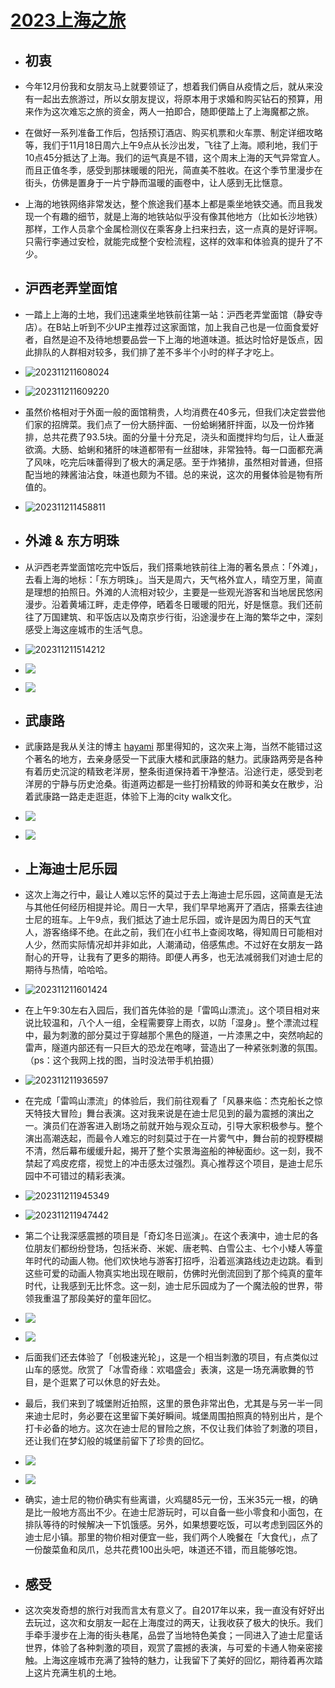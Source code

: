 # [2023上海之旅](https://github.com/superleeyom/blog/issues/55)

- ## 初衷
- 今年12月份我和女朋友马上就要领证了，想着我们俩自从疫情之后，就从来没有一起出去旅游过，所以女朋友提议，将原本用于求婚和购买钻石的预算，用来作为这次难忘之旅的资金，两人一拍即合，随即便踏上了上海魔都之旅。
- 在做好一系列准备工作后，包括预订酒店、购买机票和火车票、制定详细攻略等，我们于11月18日周六上午9点从长沙出发，飞往了上海。顺利地，我们于10点45分抵达了上海。我们的运气真是不错，这个周末上海的天气异常宜人。而且正值冬季，感受到那抹暖暖的阳光，简直美不胜收。在这个季节里漫步在街头，仿佛是置身于一片宁静而温暖的画卷中，让人感到无比惬意。
- 上海的地铁网络非常发达，整个旅途我们基本上都是乘坐地铁交通。而且我发现一个有趣的细节，就是上海的地铁站似乎没有像其他地方（比如长沙地铁）那样，工作人员拿个金属检测仪在乘客身上扫来扫去，这一点真的是好评啊。只需行李通过安检，就能完成整个安检流程，这样的效率和体验真的提升了不少。
- ## 沪西老弄堂面馆
- 一踏上上海的土地，我们迅速乘坐地铁前往第一站：沪西老弄堂面馆（静安寺店）。在B站上听到不少UP主推荐过这家面馆，加上我自己也是一位面食爱好者，自然是迫不及待地想要品尝一下上海的地道味道。抵达时恰好是饭点，因此排队的人群相对较多，我们排了差不多半个小时的样子才吃上。
- ![202311211608024](https://github.com/superleeyom/blog/assets/22115219/589fd10c-43d7-42d1-913e-5fd01e1f7711)
- ![202311211609220](https://github.com/superleeyom/blog/assets/22115219/39392b4a-1145-48b8-83f7-415e816abd8d)
- 虽然价格相对于外面一般的面馆稍贵，人均消费在40多元，但我们决定尝尝他们家的招牌菜。我们点了一份大肠拌面、一份蛤蜊猪肝拌面，以及一份炸猪排，总共花费了93.5块。面的分量十分充足，浇头和面搅拌均匀后，让人垂涎欲滴。大肠、蛤蜊和猪肝的味道都带有一丝甜味，非常独特。每一口面都充满了风味，吃完后味蕾得到了极大的满足感。至于炸猪排，虽然相对普通，但搭配当地的辣酱油沾食，味道也颇为不错。总的来说，这次的用餐体验是物有所值的。
- ![202311211458811](https://github.com/superleeyom/blog/assets/22115219/da6e3bea-1af5-4fa3-a04f-6de216afddcb)
- ## 外滩 & 东方明珠
- 从沪西老弄堂面馆吃完中饭后，我们搭乘地铁前往上海的著名景点：「外滩」，去看上海的地标：「东方明珠」。当天是周六，天气格外宜人，晴空万里，简直是理想的拍照日。外滩的人流相对较少，主要是一些观光游客和当地居民悠闲漫步。沿着黄埔江畔，走走停停，晒着冬日暖暖的阳光，好是惬意。我们还前往了万国建筑、和平饭店以及南京步行街，沿途漫步在上海的繁华之中，深刻感受上海这座城市的生活气息。
- ![202311211514212](https://github.com/superleeyom/blog/assets/22115219/99e17aa3-26d6-421b-a78b-842c0045cb6d)
- ![](http://image.leeyom.top/img/202311211517629.jpeg)
- ![](http://image.leeyom.top/img/202311211518486.jpeg)
- ## 武康路
- 武康路是我从关注的博主 [hayami](https://t.me/hayami_kiraa) 那里得知的，这次来上海，当然不能错过这个著名的地方，去亲身感受一下武康大楼和武康路的魅力。武康路两旁是各种有着历史沉淀的精致老洋房，整条街道保持着干净整洁。沿途行走，感受到老洋房的宁静与历史沧桑。街道两边都是一些打扮精致的帅哥和美女在散步，沿着武康路一路走走逛逛，体验下上海的city walk文化。
- ![](http://image.leeyom.top/img/202311211531453.jpeg)
- ![](http://image.leeyom.top/img/202311211533149.jpeg)
- ## 上海迪士尼乐园
- 这次上海之行中，最让人难以忘怀的莫过于去上海迪士尼乐园，这简直是无法与其他任何经历相提并论。周日一大早，我们早早地离开了酒店，搭乘去往迪士尼的班车。上午9点，我们抵达了迪士尼乐园，或许是因为周日的天气宜人，游客络绎不绝。在此之前，我们在小红书上查阅攻略，得知周日可能相对人少，然而实际情况却并非如此，人潮涌动，倍感焦虑。不过好在女朋友一路耐心的开导，让我有了更多的期待。即便人再多，也无法减弱我们对迪士尼的期待与热情，哈哈哈。
- ![202311211601424](https://github.com/superleeyom/blog/assets/22115219/9b6da5e0-360b-42b3-8891-1201a5aadea8)
- 在上午9:30左右入园后，我们首先体验的是「雷鸣山漂流」。这个项目相对来说比较温和，八个人一组，全程需要穿上雨衣，以防「湿身」。整个漂流过程中，最为刺激的部分莫过于穿越那个黑色的隧道，一片漆黑之中，突然响起的雷声，隧道内部还有一只巨大的恐龙在咆哮，营造出了一种紧张刺激的氛围。（ps：这个我网上找的图，当时没法带手机拍摄）
- ![202311211936597](https://github.com/superleeyom/blog/assets/22115219/1f531323-f120-41c8-a665-729907144a6c)
- 在完成「雷鸣山漂流」的体验后，我们前往观看了「风暴来临：杰克船长之惊天特技大冒险」舞台表演。这对我来说是在迪士尼见到的最为震撼的演出之一。演员们在游客进入剧场之前就开始与观众互动，引导大家积极参与。整个演出高潮迭起，而最令人难忘的时刻莫过于在一片雾气中，舞台前的视野模糊不清，然后幕布缓缓升起，揭开了整个实景海盗船的神秘面纱。这一刻，我不禁起了鸡皮疙瘩，视觉上的冲击感太过强烈。真心推荐这个项目，是迪士尼乐园中不可错过的精彩表演。
- ![202311211945349](https://github.com/superleeyom/blog/assets/22115219/08173ccd-14b7-43fb-ba71-496da911e78c)
- ![202311211947442](https://github.com/superleeyom/blog/assets/22115219/58d2bd89-2bdb-44df-a243-621113d02a32)

- 第二个让我深感震撼的项目是「奇幻冬日巡演」。在这个表演中，迪士尼的各位朋友们都纷纷登场，包括米奇、米妮、唐老鸭、白雪公主、七个小矮人等童年时代的动画人物。他们欢快地与游客打招呼，沿着巡演路线边走边跳。看到这些可爱的动画人物真实地出现在眼前，仿佛时光倒流回到了那个纯真的童年时代，让我感到无比怀念。这一刻，迪士尼乐园成为了一个魔法般的世界，带领我重温了那段美好的童年回忆。
- ![](http://image.leeyom.top/img/202311211957522.jpeg)
- ![](http://image.leeyom.top/img/202311211958064.jpeg)
- 后面我们还去体验了「创极速光轮」，这是一个相当刺激的项目，有点类似过山车的感觉。欣赏了「冰雪奇缘：欢唱盛会」表演，这是一场充满歌舞的节目，是个逛累了可以休息的好去处。
- 最后，我们来到了城堡附近拍照，这里的景色非常出色，尤其是与另一半一同来迪士尼时，务必要在这里留下美好瞬间。城堡周围拍照真的特别出片，是个打卡必备的地方。这次在迪士尼的冒险之旅，不仅让我们体验了刺激的项目，还让我们在梦幻般的城堡前留下了珍贵的回忆。
- ![](http://image.leeyom.top/img/202311212007896.jpeg)
- ![](http://image.leeyom.top/img/202311212006536.jpeg)
- 确实，迪士尼的物价确实有些离谱，火鸡腿85元一份，玉米35元一根，的确是比一般地方高出不少。在迪士尼游玩时，可以自备一些小零食和小面包，在排队等待的时候解决一下饥饿感。另外，如果想要吃饭，可以考虑到园区外的迪士尼小镇。那里的物价相对便宜一些，我们两个人晚餐在「大食代」，点了一份酸菜鱼和凤爪，总共花费100出头吧，味道还不错，而且能够吃饱。
- ## 感受
- 这次突发奇想的旅行对我而言太有意义了。自2017年以来，我一直没有好好出去玩过，这次和女朋友一起在上海度过的两天，让我收获了极大的快乐。我们手牵手漫步在上海的街头巷尾，品尝了当地特色美食；一同进入了迪士尼童话世界，体验了各种刺激的项目，观赏了震撼的表演，与可爱的卡通人物亲密接触。上海这座城市充满了独特的魅力，让我留下了美好的回忆，期待着再次踏上这片充满生机的土地。